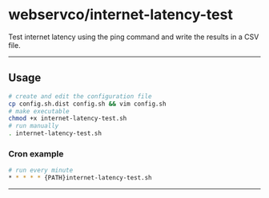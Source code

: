 # webservco/internet-latency-test

Test internet latency using the ping command and write the results in a CSV file.

---

## Usage


```sh
# create and edit the configuration file
cp config.sh.dist config.sh && vim config.sh
# make executable
chmod +x internet-latency-test.sh
# run manually
. internet-latency-test.sh
```

### Cron example

```sh
# run every minute
* * * * * {PATH}internet-latency-test.sh
```

---
